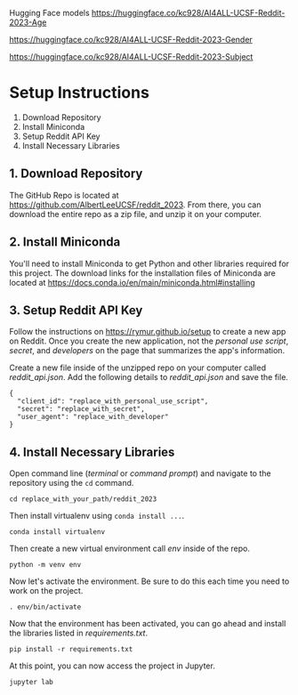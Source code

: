 Hugging Face models
https://huggingface.co/kc928/AI4ALL-UCSF-Reddit-2023-Age

https://huggingface.co/kc928/AI4ALL-UCSF-Reddit-2023-Gender

https://huggingface.co/kc928/AI4ALL-UCSF-Reddit-2023-Subject


# Setup Instructions

1. Download Repository
2. Install Miniconda
3. Setup Reddit API Key
4. Install Necessary Libraries

## 1. Download Repository
The GitHub Repo is located at https://github.com/AlbertLeeUCSF/reddit_2023. From there, you can download the entire repo as a zip file, and unzip it on your computer.

## 2. Install Miniconda
You'll need to install Miniconda to get Python and other libraries required for this project. The download links for the installation files of Miniconda are located at https://docs.conda.io/en/main/miniconda.html#installing

## 3. Setup Reddit API Key
Follow the instructions on https://rymur.github.io/setup to create a new app on Reddit. Once you create the new application, not the *personal use script*, *secret*, and *developers* on the page that summarizes the app's information.

Create a new file inside of the unzipped repo on your computer called *reddit_api.json*. Add the following details to *reddit_api.json* and save the file.
```
{
  "client_id": "replace_with_personal_use_script",
  "secret": "replace_with_secret",
  "user_agent": "replace_with_developer"
}

```

## 4. Install Necessary Libraries
Open command line (*terminal* or *command prompt*) and navigate to the repository using the `cd` command.
```
cd replace_with_your_path/reddit_2023
```

Then install virtualenv using `conda install ...`.
```
conda install virtualenv
```

Then create a new virtual environment call *env* inside of the repo.
```
python -m venv env
```

Now let's activate the environment. Be sure to do this each time you need to work on the project.
```
. env/bin/activate
```

Now that the environment has been activated, you can go ahead and install the libraries listed in *requirements.txt*.
```
pip install -r requirements.txt
```

At this point, you can now access the project in Jupyter.
```
jupyter lab
```
